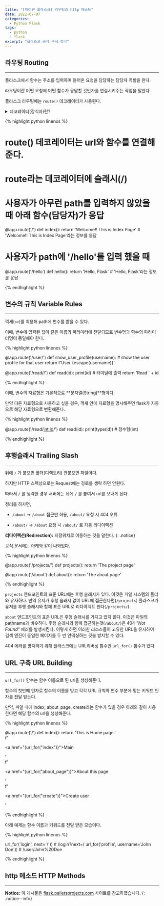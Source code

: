 ```yaml
---
title: "[파이썬 플라스크] 라우팅과 http 메소드"
date: 2022-07-07
categories:
  - Python Flask
tags:
  - python
  - flask
excerpt: "플라스크 공식 문서 정리"
---
```


## 라우팅 Routing

---

플라스크에서 함수는 주소를 입력하여 들어온 요청을 담당하는 담당자 역할을 한다.

라우팅이란 어떤 요청에 어떤 함수가 응답할 것인가를 연결시켜주는 작업을 말한다.

플라스크 라우팅에는 `route()` 데코레이터가 사용된다.

<details>
<summary>데코레이터(장식자)란?</summary>
<div markdown="1">

{% highlight python linenos %}
@데코레이터
def 함수이름():
    코드
{% endhighlight %}

데코레이터는 위와 같은 문법으로 사용되며, 기존 함수를 수정하지 않으면서 추가 기능을 구현할 때 사용한다.

</div>
</details>

{% highlight python linenos %}

# route() 데코레이터는 url와 함수를 연결해준다.

# route라는 데코레이터에 슬래시(/)
# 사용자가 아무런 path를 입력하지 않았을 때 아래 함수(담당자)가 응답
@app.route('/')
def index():
	return 'Welcome!! This is Index Page' # 'Welcome!! This is Index Page'라는 정보를 응답

# 사용자가 path에 '/hello'를 입력 했을 때
@app.route('/hello')
def hello():
	return 'Hello, Flask' # 'Hello, Flask'라는 정보를 응답

{% endhighlight %}

## 변수의 규칙 Variable Rules

---

꺽새(`<>`)를 이용해 path에 변수를 받을 수 있다.

이때, 변수에 입력된 값이 같은 이름의 파라미터에 전달되므로 변수명과 함수의 파라미터명이 동일해야 한다.

{% highlight python linenos %}

@app.route('/user/<username>')
def show_user_profile(username):
	# show the user profile for that user
	return f'User {escape(username)}'

@app.route('/read/<id>/')
def read(id):
	print(id) # 터미널에 출력
	return 'Read ' + id

{% endhighlight %}

이때, 변수의 자료형은 기본적으로 **문자열(String)**형이다.

만약 다른 자료형으로 사용하고 싶을 경우, 꺽새 안에 자료형을 명시해주면 flask가 자동으로 해당 자료형으로 변환해준다.

{% highlight python linenos %}

@app.route('/read/<int:id>/')
def read(id):
	print(type(id)) # 정수형(int)

{% endhighlight %}

## 후행슬래시 Trailing Slash

---

뒤에 `/` 가 붙으면 폴더(디렉토리) 안붙으면 파일이다.

하지만 HTTP 스펙상으로는 Request에는 경로를 생략 하면 안된다.

따라서 `/` 를 생략한 경우 서버에는 뒤에 `/` 를 붙여서 url를 보내게 된다.

정리를 하자면,

- `/about` -> `/about` 접근만 허용, `/about/` 요청 시 404 오류

- `/about/` -> `/about` 요청 시 `/about/` 로 자동 리다이렉션

**리다이렉션(Redirection):** 지정위치로 이동하는 것을 말한다.
{: .notice}

공식 문서에는 아래와 같이 나와있다.

{% highlight python linenos %}

@app.route('/projects/')
def projects():
    return 'The project page'

@app.route('/about')
def about():
    return 'The about page'

{% endhighlight %}

`projects` 엔드포인트의 표준 URL에는 후행 슬래시가 있다. 이것은 파일 시스템의 폴더와 유사하다. 만약 유저가 후행 슬래시 없이 URL에 접근한다면(`/projects`) 플라스크가 유저를 후행 슬래시와 함께 표준 URL로 리다이렉트 한다(`/projects/`).

`about` 엔드포인트의 표준 URL은 후행 슬래시를 가지고 있지 않다. 이것은 파일의 pathname과 비슷하다. 후행 슬래시와 함께 접근하는것(`/about/`)은 404 *"Not Found"* 에러를 발생시킨다. 이렇게 하면 이러한 리소스들이 고유한 URL을 유지하여 검색 엔진이 동일한 페이지를 두 번 인덱싱하는 것을 방지할 수 있다.

404 에러를 방지하기 위해 플라스크에는 URL리버싱 함수인 `url_for()` 함수가 있다.

## URL 구축 URL Building

---

`url_for()` 함수는 함수 이름으로 된 url을 생성해준다.

함수의 첫번째 인자로 함수의 이름을 받고 각각 URL 규칙의 변수 부분에 맞는 키워드 인자를 전달 받는다.

만약, 파일 내에 index, about_page, create라는 함수가 있을 경우 아래와 같이 사용한다면 해당 함수의 url을 생성해준다.

{% highlight python linenos %}

@app.route('/')
def index():
    return 'This is Home page.' \
           f'<p><a href="{url_for("index")}">Main</a></p>' \
           f'<p><a href="{url_for("about_page")}">About this page</a></p>' \
           f'<p><a href="{url_for("create")}">Create user</a></p>'

{% endhighlight %}

아래 예제는 함수 이름과 키워드를 전달 받은 모습이다.

{% highlight python linenos %}

url_for('login', next='/')) # /login?next=/
url_for('profile', username='John Doe')) # /user/John%20Doe

{% endhighlight %}

## http 메소드 HTTP Methods

---

**Notice:** 이 게시물은 [flask.palletsprojects.com](https://flask.palletsprojects.com/en/2.1.x/quickstart/) 사이트를 참고하였습니다.
{: .notice--info}